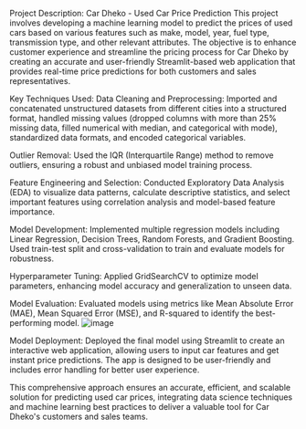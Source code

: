 Project Description: Car Dheko - Used Car Price Prediction
This project involves developing a machine learning model to predict the prices of used cars based on various features such as make, model, year, fuel type, transmission type, and other relevant attributes. The objective is to enhance customer experience and streamline the pricing process for Car Dheko by creating an accurate and user-friendly Streamlit-based web application that provides real-time price predictions for both customers and sales representatives.

Key Techniques Used:
Data Cleaning and Preprocessing: Imported and concatenated unstructured datasets from different cities into a structured format, handled missing values (dropped columns with more than 25% missing data, filled numerical with median, and categorical with mode), standardized data formats, and encoded categorical variables.

Outlier Removal: Used the IQR (Interquartile Range) method to remove outliers, ensuring a robust and unbiased model training process.

Feature Engineering and Selection: Conducted Exploratory Data Analysis (EDA) to visualize data patterns, calculate descriptive statistics, and select important features using correlation analysis and model-based feature importance.

Model Development: Implemented multiple regression models including Linear Regression, Decision Trees, Random Forests, and Gradient Boosting. Used train-test split and cross-validation to train and evaluate models for robustness.

Hyperparameter Tuning: Applied GridSearchCV to optimize model parameters, enhancing model accuracy and generalization to unseen data.

Model Evaluation: Evaluated models using metrics like Mean Absolute Error (MAE), Mean Squared Error (MSE), and R-squared to identify the best-performing model.
![image](https://github.com/user-attachments/assets/b6f15af7-cb3c-4c02-bc74-e89275a5df27)




Model Deployment: Deployed the final model using Streamlit to create an interactive web application, allowing users to input car features and get instant price predictions. The app is designed to be user-friendly and includes error handling for better user experience.

This comprehensive approach ensures an accurate, efficient, and scalable solution for predicting used car prices, integrating data science techniques and machine learning best practices to deliver a valuable tool for Car Dheko's customers and sales teams.
